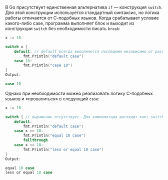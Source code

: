 В Go присутствует единственная альтернатива `if` — конструкция `switch`. Для этой конструкции используется стандартный синтаксис, но логика работы отличается от С-подобных языков. Когда срабатывает условие какого-либо case, программа выполняет блок и выходит из конструкции `switch` без необходимости писать `break`:

```go
x := 10

switch x {
    default: // default всегда выполняется последним независимо от расположения в конструкции
        fmt.Println("default case")
    case 10:
        fmt.Println("case 10")
}
Output:

case 10
```

Однако при необходимости можно реализовать логику С-подобных языков и «провалиться» в следующий `case`:

```go
x := 10

switch { // выражение отсутствует. Для компилятора выглядит как: switch true
    default:
        fmt.Println("default case")
    case x == 10:
        fmt.Println("equal 10 case")
        fallthrough
    case x <= 10:
        fmt.Println("less or equal 10 case")
}
Output:

equal 10 case
less or equal 10 case
```
